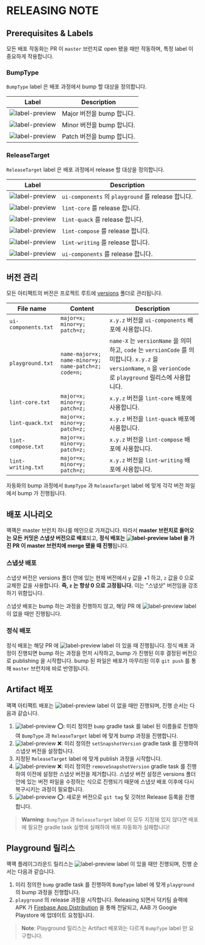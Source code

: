 # RELEASING NOTE

##  Prerequisites & Labels

모든 배포 작동화는 PR 이 `master` 브런치로 open 됐을 때만 작동하며, 특정 label 이 중요하게 작용합니다.

### BumpType 

`BumpType` label 은 배포 과정에서 bump 할 대상을 정의합니다.

| Label                                                        | Description               |
| ------------------------------------------------------------ | ------------------------- |
| ![label-preview](https://img.shields.io/badge/BumpType__Major-E99695?style=flat-square) | Major 버전을 bump 합니다. |
| ![label-preview](https://img.shields.io/badge/BumpType__Minor-E99695?style=flat-square)                                                      | Minor 버전을 bump 합니다. |
| ![label-preview](https://img.shields.io/badge/BumpType__Patch-E99695?style=flat-square)                                                      | Patch 버전을 bump 합니다. |

### ReleaseTarget

`ReleaseTarget` label 은 배포 과정에서 release 할 대상을 정의합니다.

| Label                                                        | Description                                        |
| ------------------------------------------------------------ | -------------------------------------------------- |
| ![label-preview](https://img.shields.io/badge/ReleaseTarget__Playground-F9D0C4?style=flat-square) | `ui-components` 의 `playground` 를 release 합니다. |
| ![label-preview](https://img.shields.io/badge/ReleaseTarget__LintCore-F9D0C4?style=flat-square) | `lint-core` 를 release 합니다.                     |
| ![label-preview](https://img.shields.io/badge/ReleaseTarget__LintQuack-F9D0C4?style=flat-square) | `lint-quack` 를 release 합니다.                    |
| ![label-preview](https://img.shields.io/badge/ReleaseTarget__LintCompose-F9D0C4?style=flat-square) | `lint-compose` 를 release 합니다.                  |
| ![label-preview](https://img.shields.io/badge/ReleaseTarget__LintWriting-F9D0C4?style=flat-square) | `lint-writing` 를 release 합니다.                  |
| ![label-preview](https://img.shields.io/badge/ReleaseTarget__UiComponents-F9D0C4?style=flat-square) | `ui-components` 를 release 합니다.                 |

## 버전 관리

모든 아티팩트의 버전은 프로젝트 루트에 [versions](versions) 폴더로 관리됩니다.

| File name           | Content                                             | Description                                                  |
| ------------------- | --------------------------------------------------- | ------------------------------------------------------------ |
| `ui-components.txt` | `major=x; minor=y; patch=z;`                        | `x.y.z` 버전을 `ui-components` 배포에 사용합니다.            |
| `playground.txt`    | `name-major=x; name-minor=y; name-patch=z; code=n;` | `name-X` 는 `versionName` 을 의미하고, `code` 는 `versionCode` 를 의미합니다. `x.y.z` 을 `versionName`, `n` 을 `verionCode` 로 `playground` 릴리스에 사용합니다. |
| `lint-core.txt`     | `major=x; minor=y; patch=z;`                        | `x.y.z` 버전을 `lint-core` 배포에 사용합니다.                |
| `lint-quack.txt`    | `major=x; minor=y; patch=z;`                        | `x.y.z` 버전을 `lint-quack` 배포에 사용합니다.               |
| `lint-compose.txt`  | `major=x; minor=y; patch=z;`                        | `x.y.z` 버전을 `lint-compose` 배포에 사용합니다.             |
| `lint-writing.txt`  | `major=x; minor=y; patch=z;`                        | `x.y.z` 버전을 `lint-writing` 배포에 사용합니다.             |

자동화의 bump 과정에서 `BumpType` 과 `ReleaseTarget` label 에 맞게 각각 버전 파일에서 bump 가 진행됩니다.

## 배포 시나리오

꽥꽥은 master 브런치 하나를 메인으로 가져갑니다. 따라서 **master 브런치로 들어오는 모든 커밋은 스냅샷 버전으로 배포**되고, **정식 배포는 ![label-preview](https://img.shields.io/badge/publish-FBCA04?style=flat-square) label 을 가진 PR 이 master 브런치에 merge 됐을 때 진행**됩니다. 

### 스냅샷 배포

스냅샷 버전은 versions 폴더 안에 있는 현재 버전에서 `y` 값을 +1 하고, `z` 값을 0 으로 교체한 값을 사용합니다. **즉, `z` 는 항상 0 으로 고정됩니다.** 이는 "스냅샷" 버전임을 강조하기 위함입니다.

스냅샷 배포는 bump 하는 과정을 진행하지 않고, 해당 PR 에 ![label-preview](https://img.shields.io/badge/publish-FBCA04?style=flat-square) label 이 없을 때만 진행됩니다.

### 정식 배포

정식 배포는 해당 PR 에 ![label-preview](https://img.shields.io/badge/publish-FBCA04?style=flat-square) label 이 있을 때 진행됩니다. 정식 배포 과정이 진행되면 bump 하는 과정을 먼저 시작하고, bump 가 진행된 이후 결정된 버전으로 publishing 을 시작합니다. bump 된 파일은 배포가 마무리된 이후 `git push` 를 통해 `master` 브런치에 바로 반영됩니다.

## Artifact 배포

꽥꽥 아티팩트 배포는 ![label-preview](https://img.shields.io/badge/release-D4C5F9?style=flat-square) label 이 없을 때만 진행되며, 진행 순서는 다음과 같습니다.

1. ![label-preview](https://img.shields.io/badge/publish-FBCA04?style=flat-square) :o:: 미리 정의한 `bump` gradle task 를 label 된 이름들로 진행하여 `BumpType` 과 `ReleaseTarget` label 에 맞게 bump 과정을 진행합니다.
2. ![label-preview](https://img.shields.io/badge/publish-FBCA04?style=flat-square) :x:: 미리 정의한 `setSnapshotVersion` gradle task 를 진행하여 스냅샷 버전을 설정합니다.
3. 지정된 `ReleaseTarget` label 에 맞게 publish 과정을 시작합니다.
4. ![label-preview](https://img.shields.io/badge/publish-FBCA04?style=flat-square) :x:: 미리 정의한 `removeSnapshotVersion` gradle task 를 진행하여 이전에 설정한 스냅샷 버전을 제거합니다. 스냅샷 버전 설정은 versions 폴더 안에 있는 버전 파일을 수정하는 식으로 진행되기 때문에 스냅샷 배포 이후에 다시 복구시키는 과정이 필요합니다.
5. ![label-preview](https://img.shields.io/badge/publish-FBCA04?style=flat-square) :o:: 새로운 버전으로 `git tag` 및 깃허브 Release 등록을 진행합니다.

> **Warning**: `BumpType` 과 `ReleaseTarget` label 이 모두 지정돼 있지 않다면 배포에 필요한 gradle task 실행에 실패하여 배포 자동화가 실패합니다!

## Playground 릴리스

꽥꽥 플레이그라운드 릴리스는 ![label-preview](https://img.shields.io/badge/release-D4C5F9?style=flat-square) label 이 있을 때만 진행되며, 진행 순서는 다음과 같습니다.

1. 미리 정의한 `bump` gradle task 를 진행하여 `BumpType` label 에 맞게 `playground` 의 bump 과정을 진행합니다.
2. `playground` 의 release 과정을 시작합니다. Releasing 되면서 덕키팀 슬랙에 APK 가 [Firebase App Distribution](https://firebase.google.com/docs/app-distribution) 을 통해 전달되고, AAB 가 Google Playstore 에 업데이트 요청됩니다.

> **Note**: Playground 릴리스는 Artifact 배포와는 다르게 `BumpType` label 만 요구합니다.
